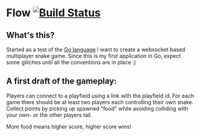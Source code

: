 Flow [![Build Status](https://travis-ci.org/balboah/flow.png)](https://travis-ci.org/balboah/flow)
====

What's this?
-----------

Started as a test of the [Go language](http://golang.org) I want to create a websocket based multiplayer snake game.
Since this is my first application in Go, expect some glitches until all the conventions are in place :)

A first draft of the gameplay:
-----------

Players can connect to a playfield using a link with the playfield id.
For each game there should be at least two players each controlling their own snake.
Collect points by picking up spawned "food" while avoiding colliding with your own- or the other players tail.

More food means higher score, higher score wins!
